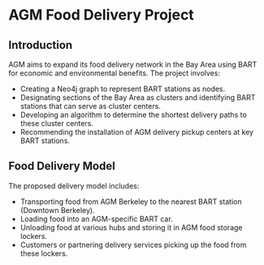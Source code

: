 # AGM Food Delivery Project

## Introduction
AGM aims to expand its food delivery network in the Bay Area using BART for economic and environmental benefits. The project involves:
- Creating a Neo4j graph to represent BART stations as nodes.
- Designating sections of the Bay Area as clusters and identifying BART stations that can serve as cluster centers.
- Developing an algorithm to determine the shortest delivery paths to these cluster centers.
- Recommending the installation of AGM delivery pickup centers at key BART stations.

## Food Delivery Model
The proposed delivery model includes:
- Transporting food from AGM Berkeley to the nearest BART station (Downtown Berkeley).
- Loading food into an AGM-specific BART car.
- Unloading food at various hubs and storing it in AGM food storage lockers.
- Customers or partnering delivery services picking up the food from these lockers.
